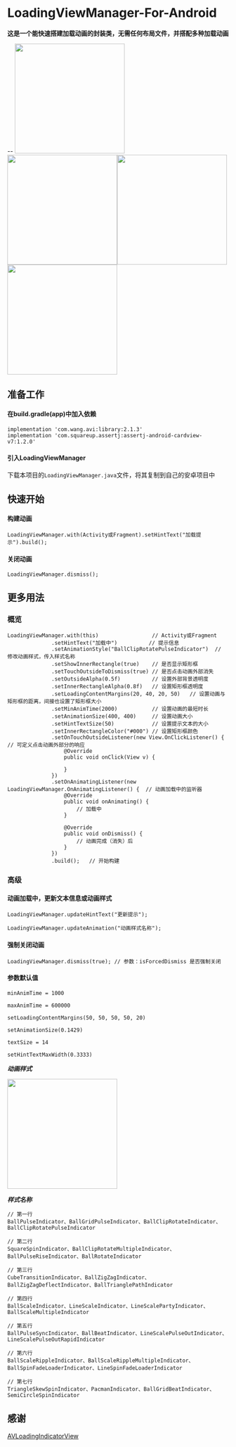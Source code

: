 # LoadingViewManager-For-Android

**这是一个能快速搭建加载动画的封装类，无需任何布局文件，并搭配多种加载动画**

-- <img src="https://img-blog.csdnimg.cn/20190317031501559.png?x-oss-process=image/watermark,type_ZmFuZ3poZW5naGVpdGk,shadow_10,text_aHR0cHM6Ly9ibG9nLmNzZG4ubmV0L0hCS19NeVN1bW1lckNU,size_16,color_FFFFFF,t_70" width="250px" /> <img src="https://img-blog.csdnimg.cn/20190317031647134.png?x-oss-process=image/watermark,type_ZmFuZ3poZW5naGVpdGk,shadow_10,text_aHR0cHM6Ly9ibG9nLmNzZG4ubmV0L0hCS19NeVN1bW1lckNU,size_16,color_FFFFFF,t_70" width="250px" /><img src="https://img-blog.csdnimg.cn/20190317031701804.png?x-oss-process=image/watermark,type_ZmFuZ3poZW5naGVpdGk,shadow_10,text_aHR0cHM6Ly9ibG9nLmNzZG4ubmV0L0hCS19NeVN1bW1lckNU,size_16,color_FFFFFF,t_70" width="250px" /><img src="https://raw.githubusercontent.com/hanzhanbing/AVLoadingIndicatorView/master/screenshots/avi.gif" width="250px" />

## 准备工作

#### 在build.gradle(app)中加入依赖

  ```
  implementation 'com.wang.avi:library:2.1.3'
  implementation 'com.squareup.assertj:assertj-android-cardview-v7:1.2.0'
  ```
  
#### 引入LoadingViewManager

  下载本项目的```LoadingViewManager.java```文件，将其复制到自己的安卓项目中
  
  
## 快速开始

#### 构建动画

  ```
  LoadingViewManager.with(Activity或Fragment).setHintText("加载提示").build();
  ```
  
#### 关闭动画

  ```
  LoadingViewManager.dismiss();
  ```


## 更多用法

### 概览

  ```
  LoadingViewManager.with(this)                 // Activity或Fragment
                .setHintText("加载中")          // 提示信息
                .setAnimationStyle("BallClipRotatePulseIndicator")  // 修改动画样式，传入样式名称
                .setShowInnerRectangle(true)    // 是否显示矩形框
                .setTouchOutsideToDismiss(true) // 是否点击动画外部消失
                .setOutsideAlpha(0.5f)          // 设置外部背景透明度
                .setInnerRectangleAlpha(0.8f)   // 设置矩形框透明度
                .setLoadingContentMargins(20, 40, 20, 50)   // 设置动画与矩形框的距离，间接也设置了矩形框大小
                .setMinAnimTime(2000)           // 设置动画的最短时长
                .setAnimationSize(400, 400)     // 设置动画大小
                .setHintTextSize(50)            // 设置提示文本的大小
                .setInnerRectangleColor("#000") // 设置矩形框颜色
                .setOnTouchOutsideListener(new View.OnClickListener() { // 可定义点击动画外部分的响应
                    @Override
                    public void onClick(View v) {
                        
                    }
                })
                .setOnAnimatingListener(new LoadingViewManager.OnAnimatingListener() {  // 动画加载中的监听器
                    @Override
                    public void onAnimating() {
                        // 加载中
                    }

                    @Override
                    public void onDismiss() {
                        // 动画完成（消失）后
                    }
                })
                .build();   // 开始构建
  ```

### 高级

#### 动画加载中，更新文本信息或动画样式
  
  ```
  LoadingViewManager.updateHintText("更新提示");
  
  LoadingViewManager.updateAnimation("动画样式名称");
  ```
  
#### 强制关闭动画

  ```
  LoadingViewManager.dismiss(true); // 参数：isForcedDismiss 是否强制关闭
  ```

#### 参数默认值

```
minAnimTime = 1000

maxAnimTime = 600000

setLoadingContentMargins(50, 50, 50, 50, 20)

setAnimationSize(0.1429)

textSize = 14

setHintTextMaxWidth(0.3333)
```

***动画样式***

<img src="https://raw.githubusercontent.com/hanzhanbing/AVLoadingIndicatorView/master/screenshots/avi.gif" width="250px" />

***样式名称***

```
// 第一行
BallPulseIndicator、BallGridPulseIndicator、BallClipRotateIndicator、BallClipRotatePulseIndicator

// 第二行
SquareSpinIndicator、BallClipRotateMultipleIndicator、BallPulseRiseIndicator、BallRotateIndicator

// 第三行
CubeTransitionIndicator、BallZigZagIndicator、BallZigZagDeflectIndicator、BallTrianglePathIndicator

// 第四行
BallScaleIndicator、LineScaleIndicator、LineScalePartyIndicator、BallScaleMultipleIndicator

// 第五行
BallPulseSyncIndicator、BallBeatIndicator、LineScalePulseOutIndicator、LineScalePulseOutRapidIndicator

// 第六行
BallScaleRippleIndicator、BallScaleRippleMultipleIndicator、BallSpinFadeLoaderIndicator、LineSpinFadeLoaderIndicator

// 第七行
TriangleSkewSpinIndicator、PacmanIndicator、BallGridBeatIndicator、SemiCircleSpinIndicator
```

## 感谢

  [AVLoadingIndicatorView](https://github.com/hanzhanbing/AVLoadingIndicatorView)
